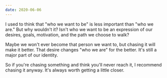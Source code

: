 ```yaml
---
date: 2020-06-06
---
```


I used to think that "who we want to be" is less important than "who we are." But why wouldn't it? Isn't who we want to be an expression of our desires, goals, motivation, and the path we choose to walk?

Maybe we won't ever become that person we want to, but chasing it will make it better. That desire changes "who we are" for the better. It's still a major part of our identity.

So if you're chasing something and think you'll never reach it, I recommend chasing it anyway. It's always worth getting a little closer.
